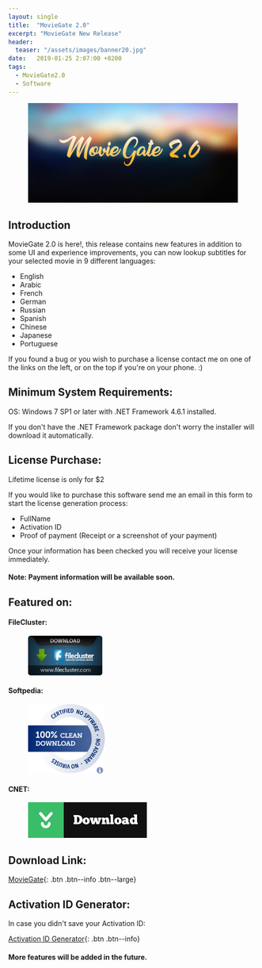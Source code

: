 ```yaml
---
layout: single
title:  "MovieGate 2.0"
excerpt: "MovieGate New Release"
header:
  teaser: "/assets/images/banner20.jpg"
date:   2019-01-25 2:07:00 +0200
tags:
  - MovieGate2.0 
  - Software
---
```

 
<figure>
	<a href=""><img src="/assets/images/banner20.jpg"></a>
</figure>

## Introduction


MovieGate 2.0 is here!, this release contains new features in addition to some UI and experience improvements,
you can now lookup subtitles for your selected movie in 9 different languages:

- English 
- Arabic
- French
- German
- Russian
- Spanish
- Chinese
- Japanese
- Portuguese

If you found a bug or you wish to purchase a license contact me on one of the links on the left, or on the top if you're on your phone. :)

## Minimum System Requirements:

OS: Windows 7 SP1 or later with .NET Framework 4.6.1 installed.

If you don't have the .NET Framework package don't worry the installer will download it automatically.

## License Purchase:

Lifetime license is only for $2

If you would like to purchase this software send me an email in this form to start the license generation process:

- FullName
- Activation ID
- Proof of payment (Receipt or a screenshot of your payment)

Once your information has been checked you will receive your license immediately.

#### Note: Payment information will be available soon.

## Featured on:

#### FileCluster:
<figure>
	<a href="https://www.filecluster.com/MovieGate.html"><img src="/assets/images/filecluster.gif"></a>
</figure>

#### Softpedia:
<figure>
	<a href="https://www.softpedia.com/get/Internet/Internet-Radio-TV-Player/MovieGate.shtml"><img src="/assets/images/sp100clean.jpg"></a>
</figure>

#### CNET:
<figure>
	<a href="https://download.cnet.com/MovieGate/3000-31714_4-77997735.html"><img src="/assets/images/cnet1.jpg"></a>
</figure>

## Download Link:


[MovieGate](https://github.com/hmz777/MovieGate/releases/download/2.2/MovieGateSetup.exe){: .btn .btn--info .btn--large}


## Activation ID Generator:

In case you didn't save your Activation ID:


[Activation ID Generator](https://github.com/hmz777/MovieGate/releases/download/1.0/Activation.ID.Generator.exe){: .btn .btn--info}


#### More features will be added in the future.






